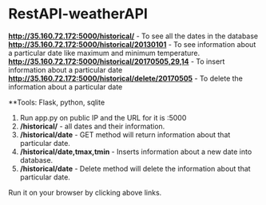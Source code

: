 # RestAPI-weatherAPI

**http://35.160.72.172:5000/historical/** - To see all the dates in the database
**http://35.160.72.172:5000/historical/20130101** - To see information about a particular date like maximum and minimum temperature.
**http://35.160.72.172:5000/historical/20170505,29,14** - To insert information about a particular date
**http://35.160.72.172:5000/historical/delete/20170505**  -  To delete the information about a particular date

**Tools: Flask, python, sqlite 

1. Run app.py on public IP and the URL for it is <ip-address>:5000  
2. **/historical/** - all dates and their information. 
3. **/historical/date** - GET method will return information about that particular date. 
4. **/historical/date,tmax,tmin** - Inserts information about a new date into database.
5. **/historical/date** - Delete method will delete the information about that particular date.  

Run it on your browser by clicking above links.

